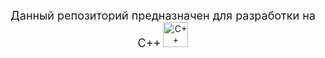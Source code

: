<p align="center">
    <span style="font-size: 18px;">Данный репозиторий предназначен для разработки на C++</span>
    <img src="https://raw.githubusercontent.com/isocpp/logos/master/cpp_logo.png" alt="C++ Logo" width="40" height="40">
</p>
